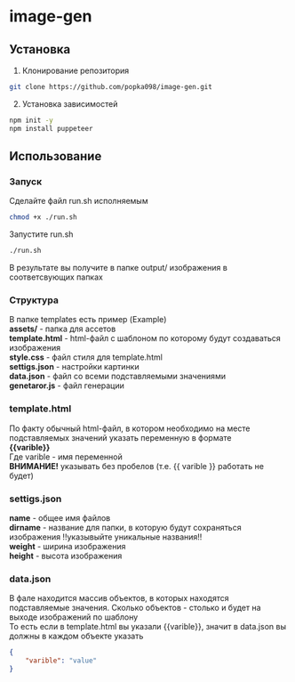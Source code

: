 # image-gen

## Установка
1. Клонирование репозитория
``` bash
git clone https://github.com/popka098/image-gen.git
```
2. Установка зависимостей
``` bash
npm init -y
npm install puppeteer
```

## Использование
### Запуск
Сделайте файл run.sh исполняемым
```bash
chmod +x ./run.sh
```

Запустите run.sh
```bash
./run.sh
```
В результате вы получите в папке output/ изображения в соответсвующих папках

### Структура
В папке templates есть пример (Example) \
**assets/** - папка для ассетов \
**template.html** - html-файл с шаблоном по которому будут создаваться изображения \
**style.css** - файл стиля для template.html \
**settigs.json** - настройки картинки \
**data.json** - файл со всеми подставляемыми значениями \
**genetaror.js** - файл генерации

### template.html
По факту обычный html-файл, в котором необходимо на месте подставляемых значений указать переменную в формате \
**{{varible}}** \
Где varible - имя переменной \
**ВНИМАНИЕ!** указывать без пробелов (т.е. {{ varible }} работать не будет)

### settigs.json
**name** - общее имя файлов \
**dirname** - название для папки, в которую будут сохраняться изображения !!указывыйте уникальные названия!!\
**weight** - ширина изображения \
**height** - высота изображения

### data.json
В фале находится массив объектов, в которых находятся подставляемые значения. Сколько объектов - столько и будет на выходе изображений по шаблону \
То есть если в template.html вы указали {{varible}}, значит в data.json вы должны в каждом объекте указать
```json
{
    "varible": "value"
}
```

